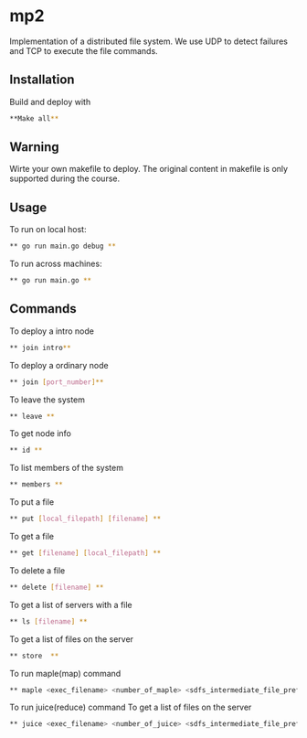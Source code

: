 # mp2
Implementation of a distributed file system. We use UDP to detect failures and TCP to execute the file commands.

## Installation

Build and deploy with

```bash
**Make all**
```

## Warning

Wirte your own makefile to deploy. The original content in makefile is only supported during the course.

## Usage

To run on local host:

```bash
** go run main.go debug **
```

To run across machines:
```bash
** go run main.go **
```

## Commands
To deploy a intro node
```bash
** join intro**
```

To deploy a ordinary node
```bash
** join [port_number]**
```

To leave the system
```bash
** leave **
```
To get node info
```bash
** id **
```
To list members of the system
```bash
** members **
```
To put a file
```bash
** put [local_filepath] [filename] **
```

To get a file
```bash
** get [filename] [local_filepath] **
```

To delete a file
```bash
** delete [filename] **
```

To get a list of servers with a  file
```bash
** ls [filename] **
```

To get a list of files on the server
```bash
** store  **
```

To run maple(map) command
```bash
** maple <exec_filename> <number_of_maple> <sdfs_intermediate_file_prefix> <input_filename> **
```

To run juice(reduce) command
To get a list of files on the server
```bash
** juice <exec_filename> <number_of_juice> <sdfs_intermediate_file_prefix> <output_filename> <delete_intermediate_file_or_not> <method_of_dividing_task(hash or not)> **
```